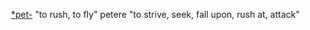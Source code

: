  [\*pet-](https://www.etymonline.com/word/*pet- "Etymology, meaning and definition of *pet-") "to rush, to fly"
 petere "to strive, seek, fall upon, rush at, attack"